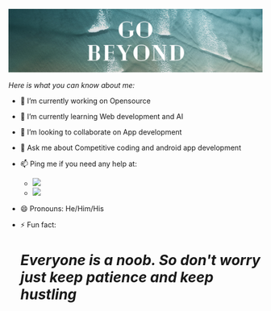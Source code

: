 ![]( GoBeyond.png )

*Here is what you can know about me:*

- 🔭 I’m currently working on Opensource

- 🌱 I’m currently learning Web development and AI

- 👯 I’m looking to collaborate on App development

- 💬 Ask me about Competitive coding and android app development

- 📫 Ping me if you need any help at:
    - [<img src="https://cdn.worldvectorlogo.com/logos/linkedin-icon-2.svg" width="15" >](https://www.linkedin.com/in/ayush-tamra-1058531b2/)
    - [<img src="https://upload.wikimedia.org/wikipedia/commons/thumb/e/e7/Instagram_logo_2016.svg/198px-Instagram_logo_2016.svg.png" width="15" >](https://www.instagram.com/ayushtamra/)

- 😄 Pronouns: He/Him/His

-  ⚡ Fun fact: 
    # *Everyone is a noob. So don't worry just keep patience and keep hustling*
